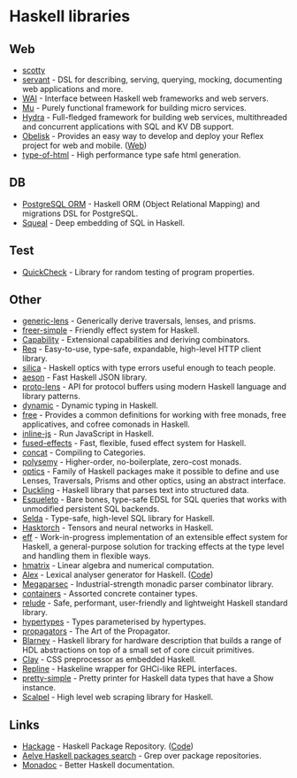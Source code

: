 # Haskell libraries

## Web

* [scotty](https://github.com/scotty-web/scotty)
* [servant](https://github.com/haskell-servant/servant) - DSL for describing, serving, querying, mocking, documenting web applications and more.
* [WAI](https://github.com/yesodweb/wai) - Interface between Haskell web frameworks and web servers.
* [Mu](https://github.com/higherkindness/mu-haskell) - Purely functional framework for building micro services.
* [Hydra](https://github.com/graninas/Hydra) - Full-fledged framework for building web services, multithreaded and concurrent applications with SQL and KV DB support.
* [Obelisk](https://github.com/obsidiansystems/obelisk) - Provides an easy way to develop and deploy your Reflex project for web and mobile. \([Web](https://haskell.zettel.page/2012403.html)\)
* [type-of-html](https://github.com/knupfer/type-of-html) - High performance type safe html generation.

## DB

* [PostgreSQL ORM](https://github.com/alevy/postgresql-orm) - Haskell ORM \(Object Relational Mapping\) and migrations DSL for PostgreSQL.
* [Squeal](https://github.com/morphismtech/squeal) - Deep embedding of SQL in Haskell.

## Test

* [QuickCheck](https://github.com/nick8325/quickcheck) - Library for random testing of program properties.

## Other

* [generic-lens](https://github.com/kcsongor/generic-lens) - Generically derive traversals, lenses, and prisms.
* [freer-simple](https://github.com/lexi-lambda/freer-simple) - Friendly effect system for Haskell.
* [Capability](https://github.com/tweag/capability) - Extensional capabilities and deriving combinators.
* [Req](https://github.com/mrkkrp/req) - Easy-to-use, type-safe, expandable, high-level HTTP client library.
* [silica](https://github.com/mrkgnao/silica) - Haskell optics with type errors useful enough to teach people.
* [aeson](https://github.com/bos/aeson) - Fast Haskell JSON library.
* [proto-lens](https://github.com/google/proto-lens) - API for protocol buffers using modern Haskell language and library patterns.
* [dynamic](https://github.com/chrisdone/dynamic) - Dynamic typing in Haskell.
* [free](https://github.com/ekmett/free) - Provides a common definitions for working with free monads, free applicatives, and cofree comonads in Haskell.
* [inline-js](https://github.com/tweag/inline-js) - Run JavaScript in Haskell.
* [fused-effects](https://github.com/fused-effects/fused-effects) - Fast, flexible, fused effect system for Haskell.
* [concat](https://github.com/conal/concat) - Compiling to Categories.
* [polysemy](https://github.com/polysemy-research/polysemy) - Higher-order, no-boilerplate, zero-cost monads.
* [optics](https://github.com/well-typed/optics) - Family of Haskell packages make it possible to define and use Lenses, Traversals, Prisms and other optics, using an abstract interface.
* [Duckling](https://github.com/facebook/duckling) - Haskell library that parses text into structured data.
* [Esqueleto](https://github.com/bitemyapp/esqueleto) - Bare bones, type-safe EDSL for SQL queries that works with unmodified persistent SQL backends.
* [Selda](https://github.com/valderman/selda) - Type-safe, high-level SQL library for Haskell.
* [Hasktorch](https://github.com/hasktorch/hasktorch) - Tensors and neural networks in Haskell.
* [eff](https://github.com/hasura/eff) - Work-in-progress implementation of an extensible effect system for Haskell, a general-purpose solution for tracking effects at the type level and handling them in flexible ways.
* [hmatrix](https://github.com/haskell-numerics/hmatrix) - Linear algebra and numerical computation.
* [Alex](https://www.haskell.org/alex/) - Lexical analyser generator for Haskell. \([Code](https://github.com/simonmar/alex)\)
* [Megaparsec](https://github.com/mrkkrp/megaparsec) - Industrial-strength monadic parser combinator library.
* [containers](https://github.com/haskell/containers) - Assorted concrete container types.
* [relude](https://github.com/kowainik/relude) - Safe, performant, user-friendly and lightweight Haskell standard library.
* [hypertypes](https://github.com/lamdu/hypertypes) - Types parameterised by hypertypes.
* [propagators](https://github.com/ekmett/propagators) - The Art of the Propagator.
* [Blarney](https://github.com/mn416/blarney) - Haskell library for hardware description that builds a range of HDL abstractions on top of a small set of core circuit primitives.
* [Clay](https://github.com/sebastiaanvisser/clay) - CSS preprocessor as embedded Haskell.
* [Repline](https://github.com/sdiehl/repline) - Haskeline wrapper for GHCi-like REPL interfaces.
* [pretty-simple](https://github.com/cdepillabout/pretty-simple) - Pretty printer for Haskell data types that have a Show instance.
* [Scalpel](https://github.com/fimad/scalpel) - High level web scraping library for Haskell.

## Links

* [Hackage](https://hackage.haskell.org/) - Haskell Package Repository. \([Code](https://github.com/haskell/hackage-server)\)
* [Aelve Haskell packages search](https://codesearch.aelve.com/haskell) - Grep over package repositories.
* [Monadoc](https://github.com/tfausak/monadoc) - Better Haskell documentation.

